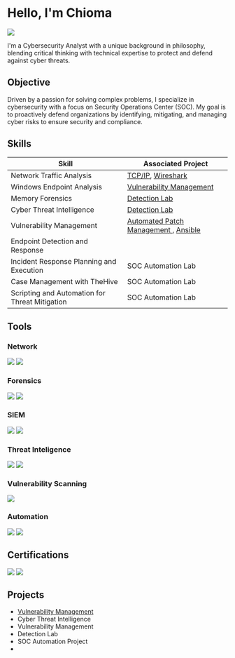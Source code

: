 # Hello, I'm Chioma
<a href="https://www.linkedin.com/in/chiomadibor"><img src="https://img.shields.io/badge/-LinkedIn-0072b1?&style=for-the-badge&logo=linkedin&logoColor=white" /></a>


I'm a Cybersecurity Analyst with a unique background in philosophy, blending critical thinking with technical expertise to protect and defend against cyber threats.

## Objective

Driven by a passion for solving complex problems, I specialize in cybersecurity with a focus on Security Operations Center (SOC). My goal is to proactively defend organizations by identifying, mitigating, and managing cyber risks to ensure security and compliance.

## Skills

| Skill                                         | Associated Project                             |
|-----------------------------------------------|-----------------------------------------------|
| Network Traffic Analysis                      | <a href="https://github.com/ChiomaDibor/tcp-ip">TCP/IP</a>, <a href="https://github.com/ChiomaDibor/wireshark">Wireshark</a> |
| Windows Endpoint Analysis                     | <a href="https://github.com/ChiomaDibor/Vulnerability-Management/tree/main">Vulnerability Management</a> |
| Memory Forensics                              | <a href="https://google.com">Detection Lab</a> |
| Cyber Threat Intelligence                     | <a href="https://google.com">Detection Lab</a> |
| Vulnerability Management                      | <a href="https://github.com/ChiomaDibor/tcp-ip">Automated Patch Management </a>, <a href="https://github.com/ChiomaDibor/wireshark">Ansible |  
| Endpoint Detection and Response               |            |
| Incident Response Planning and Execution      | SOC Automation Lab                             |
| Case Management with TheHive                  | SOC Automation Lab                             |
| Scripting and Automation for Threat Mitigation | SOC Automation Lab                            |

## Tools

### Network
<div>
<img src="https://img.shields.io/badge/-Wireshark-1679A7?&style=for-the-badge&logo=Wireshark&logoColor=white" />
<img src="https://img.shields.io/badge/-tcpdump-1679A7?&style=for-the-badge&logo=TCPDUMP&logoColor=white" />
</div>

### Forensics
<div>
<img src="https://img.shields.io/badge/-Autopsy-4CAF50?&style=for-the-badge&logo=autopsy&logoColor=white" />
<img src="https://img.shields.io/badge/-FTK_Imager-0078D7?&style=for-the-badge&logo=forensictoolkit&logoColor=white" />
</div>

### SIEM
<div>
<img src="https://img.shields.io/badge/-Microsoft_Sentinel-0078D4?&style=for-the-badge&logo=Microsoft&logoColor=white" />
<img src="https://img.shields.io/badge/-Splunk-000000?&style=for-the-badge&logo=Splunk&logoColor=white" />
</div>

### Threat Inteligence
<div>
<img src="https://img.shields.io/badge/-YARA-FF4500?&style=for-the-badge&logo=yara&logoColor=white" />
<img src="https://img.shields.io/badge/-MISP-FFD700?&style=for-the-badge&logo=MISP&logoColor=white" />
</div>

### Vulnerability Scanning
</div>
<img src="https://img.shields.io/badge/-Nessus-008000?&style=for-the-badge&logo=Tenable&logoColor=white" />

### Automation
<div>
<img src="https://img.shields.io/badge/-Ansible-EE0000?&style=for-the-badge&logo=Ansible&logoColor=white" />
<img src="https://img.shields.io/badge/-Kubernetes-326CE5?&style=for-the-badge&logo=Kubernetes&logoColor=white" />




## Certifications
<div>
<img src="https://img.shields.io/badge/-ISC2_CC-00A4EF?&style=for-the-badge&logo=ISC2&logoColor=white" />
<img src="https://img.shields.io/badge/-Microsoft_SC--200-00A4EF?&style=for-the-badge&logo=Microsoft&logoColor=white" />
</div>

## Projects
- <a href="https://github.com/ChiomaDibor/Vulnerability-Management/tree/main">Vulnerability Management</a>
- Cyber Threat Intelligence
- Vulnerability Management
- Detection Lab
- SOC Automation Project
- 
